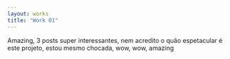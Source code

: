 ```yaml
---
layout: works
title: "Work 01"
---
```

Amazing, 3 posts super interessantes, nem acredito o quão espetacular é este projeto, estou mesmo chocada, wow, wow, amazing